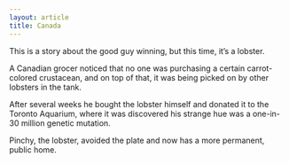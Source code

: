 ```yaml
---
layout: article
title: Canada
---
```


This is a story about the good guy winning, but this time, it’s a lobster.

A Canadian grocer noticed that no one was purchasing a certain carrot-colored crustacean, and on top of that, it was being picked on by other lobsters in the tank.

After several weeks he bought the lobster himself and donated it to the Toronto Aquarium, where it was discovered his strange hue was a one-in-30 million genetic mutation.

Pinchy, the lobster, avoided the plate and now has a more permanent, public home.
